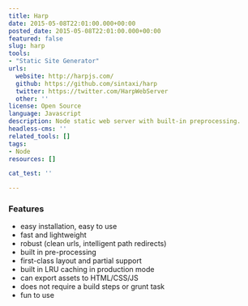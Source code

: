 ```yaml
---
title: Harp
date: 2015-05-08T22:01:00.000+00:00
posted_date: 2015-05-08T22:01:00.000+00:00
featured: false
slug: harp
tools:
- "Static Site Generator"
urls:
  website: http://harpjs.com/
  github: https://github.com/sintaxi/harp
  twitter: https://twitter.com/HarpWebServer
  other: ''
license: Open Source
language: Javascript
description: Node static web server with built-in preprocessing.
headless-cms: ''
related_tools: []
tags: 
- Node
resources: []

cat_test: ''

---
```

### Features

* easy installation, easy to use
* fast and lightweight
* robust (clean urls, intelligent path redirects)
* built in pre-processing
* first-class layout and partial support
* built in LRU caching in production mode
* can export assets to HTML/CSS/JS
* does not require a build steps or grunt task
* fun to use